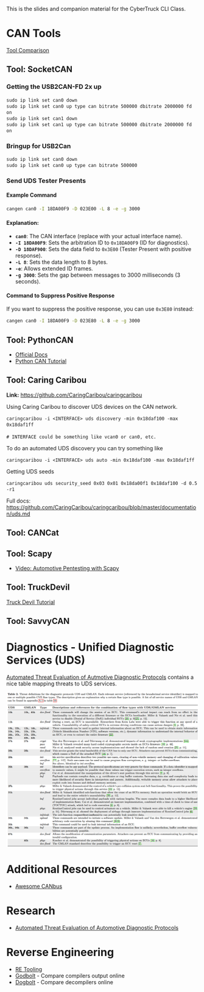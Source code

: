 This is the slides and companion material for the CyberTruck CLI Class.

# CAN Tools
[Tool Comparison](./chapters/toolcompare.md)

## Tool: SocketCAN

### Getting the USB2CAN-FD 2x up
```
sudo ip link set can0 down
sudo ip link set can0 up type can bitrate 500000 dbitrate 2000000 fd on
sudo ip link set can1 down
sudo ip link set can1 up type can bitrate 500000 dbitrate 2000000 fd on
```

### Bringup for USB2Can
```
sudo ip link set can0 down
sudo ip link set can0 up type can bitrate 500000
```

### Send UDS Tester Presents
#### Example Command

```bash
cangen can0 -I 18DA00F9 -D 023E00 -L 8 -e -g 3000
```

#### Explanation:
- **`can0`**: The CAN interface (replace with your actual interface name).
- **`-I 18DA00F9`**: Sets the arbitration ID to `0x18DA00F9` (ID for diagnostics).
- **`-D 18DAF900`**: Sets the data field to `0x3E00` (Tester Present with positive response).
- **`-L 8`**: Sets the data length to 8 bytes.
- **`-e`**: Allows extended ID frames. 
- **`-g 3000`**: Sets the gap between messages to 3000 milliseconds (3 seconds).

#### Command to Suppress Positive Response

If you want to suppress the positive response, you can use `0x3E80` instead:

```bash
cangen can0 -I 18DA00F9 -D 023E80 -L 8 -e -g 3000
```



## Tool: PythonCAN
* [Official Docs](https://python-can.readthedocs.io/en/stable/)
* [Python CAN Tutorial](./chapters/python-can.md)

## Tool: Caring Caribou

**Link:**
https://github.com/CaringCaribou/caringcaribou

Using Caring Caribou to discover UDS devices on the CAN network.
```
caringcaribou -i <INTERFACE> uds discovery -min 0x18daf100 -max 0x18daf1ff

# INTERFACE could be something like vcan0 or can0, etc.
```

To do an automated UDS discovery you can try something like
```
caringcaribou -i <INTERFACE> uds auto -min 0x18daf100 -max 0x18daf1ff
```

Getting UDS seeds
```
caringcaribou uds security_seed 0x03 0x01 0x18da00f1 0x18daf100 -d 0.5 -r1
```

Full docs:
https://github.com/CaringCaribou/caringcaribou/blob/master/documentation/uds.md


## Tool: CANCat

## Tool: Scapy

* [Video: Automotive Pentesting with Scapy](https://www.youtube.com/watch?v=7D7uNqPWrXw)

## Tool: TruckDevil
[Truck Devil Tutorial](./chapters/truckdevil.md)

## Tool: SavvyCAN

# Diagnostics - Unified Diagnostic Services (UDS)

[Automated Threat Evaluation of Autmotive Diagnostic Protocols](https://opus4.kobv.de/opus4-oth-regensburg/frontdoor/deliver/index/docId/2988/file/ESCARPaper.pdf) 
contains a nice table mapping threats to UDS services.

![](./img/AutomatedThreatEvaluationOfAutomotiveDiagnosticProtocols_Table2.png)



# Additional Resources
* [Awesome CANbus](https://github.com/iDoka/awesome-canbus)

# Research
* [Automated Threat Evaluation of Automotive Diagnostic Protocols](https://www.researchgate.net/publication/351483528_Automated_Threat_Evaluation_of_Automotive_Diagnostic_Protocols) 



# Reverse Engineering

* [RE Tooling](https://github.com/wtsxDev/reverse-engineering)
* [Godbolt](https://godbolt.org/) - Compare compilers output online
* [Dogbolt](https://dogbolt.org/) - Compare decompilers online

